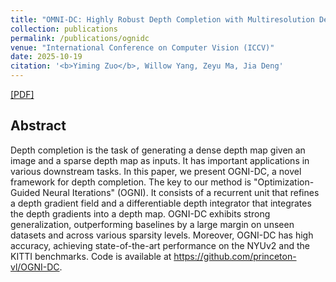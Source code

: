 ```yaml
---
title: "OMNI-DC: Highly Robust Depth Completion with Multiresolution Depth Integration"
collection: publications
permalink: /publications/ognidc
venue: "International Conference on Computer Vision (ICCV)"
date: 2025-10-19
citation: '<b>Yiming Zuo</b>, Willow Yang, Zeyu Ma, Jia Deng'
---
```


[[PDF]](https://arxiv.org/abs/2406.11711)

## Abstract
Depth completion is the task of generating a dense depth map given an image and a sparse depth map as inputs. It has important applications in various downstream tasks. In this paper, we present OGNI-DC, a novel framework for depth completion. The key to our method is "Optimization-Guided Neural Iterations" (OGNI). It consists of a recurrent unit that refines a depth gradient field and a differentiable depth integrator that integrates the depth gradients into a depth map. OGNI-DC exhibits strong generalization, outperforming baselines by a large margin on unseen datasets and across various sparsity levels. Moreover, OGNI-DC has high accuracy, achieving state-of-the-art performance on the NYUv2 and the KITTI benchmarks. Code is available at https://github.com/princeton-vl/OGNI-DC.